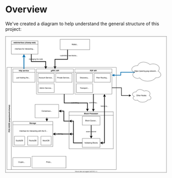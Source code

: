 # Overview

We've created a diagram to help understand the general structure of this project:

![techstack](./techstack.drawio.svg)
